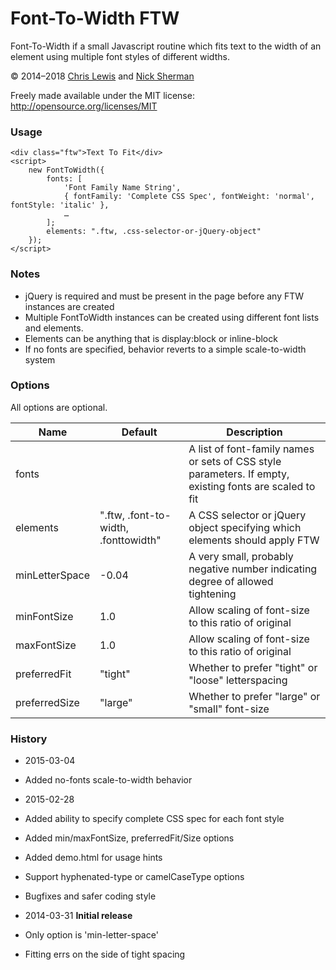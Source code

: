 # Font-To-Width FTW

Font-To-Width if a small Javascript routine which fits text to the width of an element 
using multiple font styles of different widths.

© 2014–2018 [Chris Lewis] and [Nick Sherman]

Freely made available under the MIT license: http://opensource.org/licenses/MIT

### Usage

	<div class="ftw">Text To Fit</div>
	<script> 
		new FontToWidth({
			fonts: [
				'Font Family Name String',
				{ fontFamily: 'Complete CSS Spec', fontWeight: 'normal', fontStyle: 'italic' },
				…
			];
			elements: ".ftw, .css-selector-or-jQuery-object"
		}); 
	</script>

### Notes
* jQuery is required and must be present in the page before any FTW instances are created
* Multiple FontToWidth instances can be created using different font lists and elements.
* Elements can be anything that is display:block or inline-block
* If no fonts are specified, behavior reverts to a simple scale-to-width system

### Options

All options are optional.

Name            | Default                               | Description
----------------|---------------------------------------|----------------------------------------------------------------------------------
 fonts          |                                       |  A list of font-family names or sets of CSS style parameters. If empty, existing fonts are scaled to fit
 elements       | ".ftw, .font-to-width, .fonttowidth"  |  A CSS selector or jQuery object specifying which elements should apply FTW
 minLetterSpace | -0.04                                 |  A very small, probably negative number indicating degree of allowed tightening
 minFontSize    | 1.0                                   |  Allow scaling of font-size to this ratio of original
 maxFontSize    | 1.0                                   |  Allow scaling of font-size to this ratio of original
 preferredFit   | "tight"                               |  Whether to prefer "tight" or "loose" letterspacing
 preferredSize  | "large"                               |  Whether to prefer "large" or "small" font-size

### History

* 2015-03-04
 * Added no-fonts scale-to-width behavior

* 2015-02-28
 * Added ability to specify complete CSS spec for each font style
 * Added min/maxFontSize, preferredFit/Size options
 * Added demo.html for usage hints
 * Support hyphenated-type or camelCaseType options
 * Bugfixes and safer coding style

* 2014-03-31 **Initial release**
 * Only option is 'min-letter-space'
 * Fitting errs on the side of tight spacing


[Chris Lewis]: http://chrissam42.com/
[Nick Sherman]: http://nicksherman.com/
